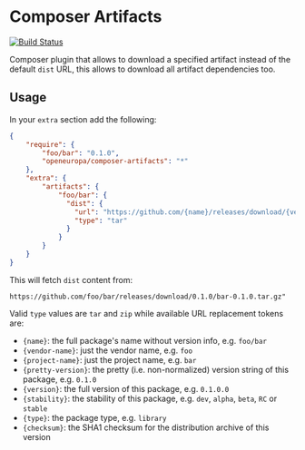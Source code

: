 # Composer Artifacts

[![Build Status](https://drone.fpfis.eu/api/badges/openeuropa/composer-artifacts/status.svg?branch=master)](https://drone.fpfis.eu/openeuropa/composer-artifacts)

Composer plugin that allows to download a specified artifact instead of the default `dist` URL, this allows
to download all artifact dependencies too. 

## Usage

In your `extra` section add the following:

```json
{
    "require": {
        "foo/bar": "0.1.0",
        "openeuropa/composer-artifacts": "*"
    },    
    "extra": {
        "artifacts": {
            "foo/bar": {
              "dist": {
                "url": "https://github.com/{name}/releases/download/{version}/{project-name}-{version}.tar.gz",
                "type": "tar"
              }
            }
        }
    }
}
```

This will fetch `dist` content from:

```
https://github.com/foo/bar/releases/download/0.1.0/bar-0.1.0.tar.gz"
```

Valid `type` values are `tar` and `zip` while available URL replacement tokens are:

- `{name}`: the full package's name without version info, e.g. `foo/bar`
- `{vendor-name}`: just the vendor name, e.g. `foo`
- `{project-name}`: just the project name, e.g. `bar`
- `{pretty-version}`: the pretty (i.e. non-normalized) version string of this package, e.g. `0.1.0`
- `{version}`: the full version of this package, e.g. `0.1.0.0`
- `{stability}`: the stability of this package, e.g. `dev`, `alpha`, `beta`, `RC` or `stable`
- `{type}`: the package type, e.g. `library`
- `{checksum}`: the SHA1 checksum for the distribution archive of this version
